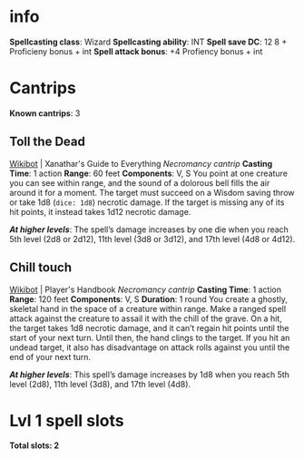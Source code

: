 # info
**Spellcasting class**: Wizard
**Spellcasting ability**: INT
**Spell save DC**: 12
	8 + Proficieny bonus + int
**Spell attack bonus**: +4
	Profiency bonus + int

# Cantrips
**Known cantrips**: 3
## Toll the Dead
[Wikibot](http://dnd5e.wikidot.com/spell:toll-the-dead) | Xanathar's Guide to Everything
_Necromancy cantrip_
**Casting Time**: 1 action
**Range**: 60 feet
**Components**: V, S
You point at one creature you can see within range, and the sound of a dolorous bell fills the air around it for a moment. The target must succeed on a Wisdom saving throw or take 1d8 (`dice: 1d8`) necrotic damage. If the target is missing any of its hit points, it instead takes 1d12 necrotic damage.

_**At higher levels**_: The spell’s damage increases by one die when you reach 5th level (2d8 or 2d12), 11th level (3d8 or 3d12), and 17th level (4d8 or 4d12).

## Chill touch
[Wikibot](http://dnd5e.wikidot.com/spell:chill-touch) | Player's Handbook
*Necromancy cantrip*
**Casting Time**: 1 action
**Range**: 120 feet
**Components**: V, S
**Duration**: 1 round
You create a ghostly, skeletal hand in the space of a creature within range. Make a ranged spell attack against the creature to assail it with the chill of the grave. On a hit, the target takes 1d8 necrotic damage, and it can’t regain hit points until the start of your next turn. Until then, the hand clings to the target. If you hit an undead target, it also has disadvantage on attack rolls against you until the end of your next turn.

_**At higher levels**_: This spell’s damage increases by 1d8 when you reach 5th level (2d8), 11th level (3d8), and 17th level (4d8).



# Lvl 1 spell slots
**Total slots: 2**
